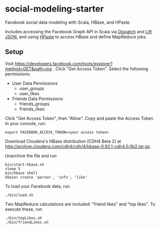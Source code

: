social-modeling-starter
=======================

Facebook social data modeling with Scala, HBase, and HPaste.

Includes accessing the Facebook Graph API in Scala via
[Dispatch](http://dispatch.databinder.net/Dispatch.html) and [Lift
JSON](https://github.com/lift/framework/tree/master/core/json), and
using [HPaste](https://github.com/GravityLabs/HPaste) to access HBase
and define MapReduce jobs.

Setup
-----------------------

Visit https://developers.facebook.com/tools/explorer?method=GET&path=me .
Click "Get Access Token". Select the following permissions:
* User Data Permissions
    * user_groups
    * user_likes
* Friends Data Permissions
    * friends_groups
    * friends_likes

Click "Get Access Token", then "Allow". Copy and paste the Access Token.
In your console, run:

    export FACEBOOK_ACCESS_TOKEN=<your access token>

Download Cloudera's HBase distribution (CDH4 Beta 2) at
http://archive.cloudera.com/cdh4/cdh/4/hbase-0.92.1-cdh4.0.0b2.tar.gz.

Unarchive the file and run

    bin/start-hbase.sh
    sleep 5
    bin/hbase shell
    hbase> create 'person', 'info', 'like'

To load your Facebook data, run

    ./bin/load.sh

Two MapReduce calculations are included: "friend likes" and "top
likes". To execute these, run

    ./bin/topLikes.sh
    ./bin/friendLikes.sh
